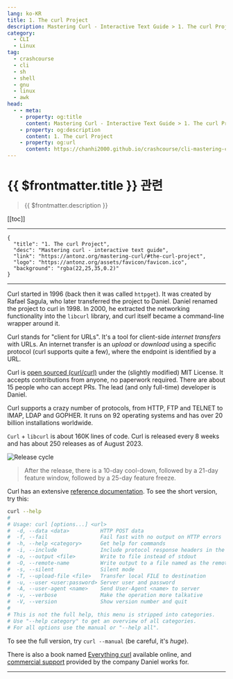 ```yaml
---
lang: ko-KR
title: 1. The curl Project
description: Mastering Curl - Interactive Text Guide > 1. The curl Project
category: 
  - CLI
  - Linux
tag: 
  - crashcourse
  - cli
  - sh
  - shell
  - gnu
  - linux
  - awk
head:
  - - meta:
    - property: og:title
      content: Mastering Curl - Interactive Text Guide > 1. The curl Project
    - property: og:description
      content: 1. The curl Project
    - property: og:url
      content: https://chanhi2000.github.io/crashcourse/cli-mastering-curl-interactive-text-guide/01-the-curl-project.html
---
```


# {{ $frontmatter.title }} 관련

> {{ $frontmatter.description }}

[[toc]]

---

```component VPCard
{
  "title": "1. The curl Project",
  "desc": "Mastering curl - interactive text guide",
  "link": "https://antonz.org/mastering-curl/#the-curl-project",
  "logo": "https://antonz.org/assets/favicon/favicon.ico",
  "background": "rgba(22,25,35,0.2)"
}
```

---

Curl started in 1996 (back then it was called `httpget`). It was created by Rafael Sagula, who later transferred the project to Daniel. Daniel renamed the project to curl in 1998. In 2000, he extracted the networking functionality into the `libcurl` library, and curl itself became a command-line wrapper around it.

Curl stands for "client for URLs". It's a tool for client-side _internet transfers_ with URLs. An internet transfer is an _upload_ or _download_ using a specific protocol (curl supports quite a few), where the endpoint is identified by a URL.

Curl is [<FontIcon icon="iconfont icon-github"/> open sourced (curl/curl)](https://github.com/curl/curl) under the (slightly modified) MIT License. It accepts contributions from anyone, no paperwork required. There are about 15 people who can accept PRs. The lead (and only full-time) developer is Daniel.

Curl supports a crazy number of protocols, from HTTP, FTP and TELNET to IMAP, LDAP and GOPHER. It runs on 92 operating systems and has over 20 billion installations worldwide.

`Curl` + `libcurl` is about 160K lines of code. Curl is released every 8 weeks and has about 250 releases as of August 2023.

![Release cycle](https://antonz.org/mastering-curl/release-cycle.jpg)

> After the release, there is a 10-day cool-down, followed by a 21-day feature window, followed by a 25-day feature freeze.

Curl has an extensive [reference documentation](https://curl.se/docs/manpage.html). To see the short version, try this:

```sh
curl --help
#
# Usage: curl [options...] <url>
#  -d, --data <data>          HTTP POST data
#  -f, --fail                 Fail fast with no output on HTTP errors
#  -h, --help <category>      Get help for commands
#  -i, --include              Include protocol response headers in the output
#  -o, --output <file>        Write to file instead of stdout
#  -O, --remote-name          Write output to a file named as the remote file
#  -s, --silent               Silent mode
#  -T, --upload-file <file>   Transfer local FILE to destination
#  -u, --user <user:password> Server user and password
#  -A, --user-agent <name>    Send User-Agent <name> to server
#  -v, --verbose              Make the operation more talkative
#  -V, --version              Show version number and quit
# 
# This is not the full help, this menu is stripped into categories.
# Use "--help category" to get an overview of all categories.
# For all options use the manual or "--help all".
```

To see the full version, try `curl --manual` (be careful, it's _huge_).

There is also a book named [Everything curl](https://curl.se/book.html) available online, and [commercial support](https://curl.se/support.html) provided by the company Daniel works for.

---

<TagLinks />